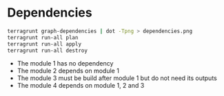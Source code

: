 # Dependencies

```bash
terragrunt graph-dependencies | dot -Tpng > dependencies.png
terragrunt run-all plan
terragrunt run-all apply
terragrunt run-all destroy
```

- The module 1 has no dependency
- The module 2 depends on module 1
- The module 3 must be build after module 1 but do not need its outputs
- The module 4 depends on module 1, 2 and 3



